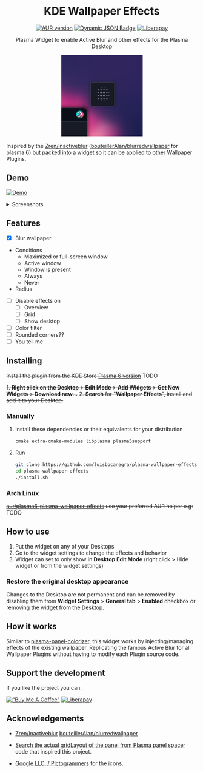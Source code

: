 <div align="center">

# KDE Wallpaper Effects

[![AUR version](https://img.shields.io/aur/version/plasma6-applets-wallpaper-effects?style=for-the-badge&logo=archlinux&labelColor=2d333b&color=1f425f)](https://aur.archlinux.org/packages/plasma6-applets-wallpaper-effects)
[![Dynamic JSON Badge](https://img.shields.io/badge/dynamic/json?url=https%3A%2F%2Fraw.githubusercontent.com%2Fluisbocanegra%2Fplasma-wallpaper-effects%2Fmain%2Fpackage%2Fmetadata.json&query=KPlugin.Version&style=for-the-badge&color=1f425f&labelColor=2d333b&logo=kde&label=KDE%20Store)](https://store.kde.org/p/21309670)
[![Liberapay](https://img.shields.io/liberapay/patrons/luisbocanegra?style=for-the-badge&logo=liberapay&logoColor=%23F6C814&labelColor=%232D333B&label=supporters)](https://liberapay.com/luisbocanegra/)

Plasma Widget to enable Active Blur and other effects for the Plasma Desktop

![icon](screenshots/icon.png)

</div>

Inspired by the [Zren/inactiveblur](https://github.com/Zren/plasma-wallpapers/tree/master/inactiveblur) ([bouteillerAlan/blurredwallpaper](https://github.com/bouteillerAlan/blurredwallpaper) for plasma 6) but packed into a widget so it can be applied to other Wallpaper Plugins.

## Demo

[![Demo](https://img.shields.io/badge/TODO-demo?style=for-the-badge&logo=youtube&logoColor=white&labelColor=%23c30000&color=%23222222
)](https://www.youtube.com)

<details>
    <summary>Screenshots</summary>

![tooltip](screenshots/settings.png)

</details>

## Features

- [x] Blur wallpaper
- Conditions
  - Maximized or full-screen window
  - Active window
  - Window is present
  - Always
  - Never
- Radius
- [ ] Disable effects on
  - [ ] Overview
  - [ ] Grid
  - [ ] Show desktop
- [ ] Color filter
- [ ] Rounded corners??
- [ ] You tell me

## Installing

~~Install the plugin from the KDE Store [Plasma 6 version](https://store.kde.org/p/21309670)~~ TODO

~~1. **Right click on the Desktop** > **Edit Mode** > **Add Widgets** > **Get New Widgets** > **Download new...**~~
~~2. **Search** for "**Wallpaper Effects**", install and add it to your Desktop.~~

### Manually

  1. Install these dependencies or their equivalents for your distribution

      ```txt
      cmake extra-cmake-modules libplasma plasma5support
      ```

  2. Run

      ```sh
      git clone https://github.com/luisbocanegra/plasma-wallpaper-effects
      cd plasma-wallpaper-effects
      ./install.sh
      ```

### Arch Linux

~~[aur/plasma6-plasma-wallpaper-effects](https://aur.archlinux.org/packages/plasma6-applets-wallpaper-effects) use your preferred AUR helper e.g:~~ TODO

## How to use

1. Put the widget on any of your Desktops
2. Go to the widget settings to change the effects and behavior
3. Widget can set to only show in **Desktop Edit Mode** (right click > Hide widget or from the widget settings)

### Restore the original desktop appearance

Changes to the Desktop are not permanent and can be removed by disabling them from **Widget Settings** > **General tab** > **Enabled** checkbox or removing the widget from the Desktop.

## How it works

Similar to [plasma-panel-colorizer](https://github.com/luisbocanegra/plasma-panel-colorizer), this widget works by injecting/managing effects of the existing wallpaper. Replicating the famous Active Blur for all Wallpaper Plugins without having to modify each Plugin source code.

## Support the development

If you like the project you can:

[!["Buy Me A Coffee"](https://img.shields.io/badge/Buy%20me%20a%20coffe-supporter?logo=buymeacoffee&logoColor=%23282828&labelColor=%23FF803F&color=%23FF803F)](https://www.buymeacoffee.com/luisbocanegra) [![Liberapay](https://img.shields.io/badge/Become%20a%20supporter-supporter?logo=liberapay&logoColor=%23282828&labelColor=%23F6C814&color=%23F6C814)](https://liberapay.com/luisbocanegra/)

## Acknowledgements

- [Zren/inactiveblur](https://github.com/Zren/plasma-wallpapers/tree/master/inactiveblur) [bouteillerAlan/blurredwallpaper](https://github.com/bouteillerAlan/blurredwallpaper)

- [Search the actual gridLayout of the panel from Plasma panel spacer](https://invent.kde.org/plasma/plasma-workspace/-/blob/Plasma/5.27/applets/panelspacer/package/contents/ui/main.qml?ref_type=heads#L37) code that inspired this project.

- [Google LLC. / Pictogrammers](https://pictogrammers.com/library/mdi/) for the icons.
